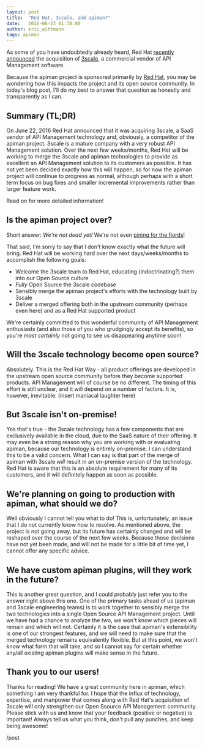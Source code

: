 ```yaml
---
layout: post
title:  "Red Hat, 3scale, and apiman?"
date:   2016-06-23 01:30:00
author: eric_wittmann
tags: apiman
---
```


As some of you have undoubtedly already heard, Red Hat
[recently announced](https://www.redhat.com/en/about/press-releases/red-hat-acquire-api-management-leader-3scale)
the acquisition of [3scale](https://www.3scale.net/), a commercial vendor of API Management software.

Because the apiman project is sponsored primarily by [Red Hat](https://www.redhat.com/), you
may be wondering how this impacts the project and its open source community.  In today's blog post,
I'll do my best to answer that question as honestly and transparently as I can.

<!--more-->

## Summary (TL;DR)
On June 22, 2016 Red Hat announced that it was acquiring 3scale, a SaaS vendor of API Management technology
and, obviously, a competitor of the apiman project.  3scale is a mature company with a very robust API Management
solution.  Over the next few weeks/months, Red Hat will be working to merge the 3scale and apiman technologies
to provide as excellent an API Management solution to its customers as possible.  It has not yet been decided
exactly how this will happen, so for now the apiman project will continue to progress as normal, although perhaps 
with a short term focus on bug fixes and smaller incremental improvements rather than larger feature work.

Read on for more detailed information!

## Is the apiman project over?
Short answer:  *We're not dead yet!*  We're not even [pining for the fjords](https://www.urbandictionary.com/define.php?term=pining%20for%20the%20fjords)!

That said, I'm sorry to say that I don't know exactly what the future will bring.  Red Hat will be working
hard over the next days/weeks/months to accomplish the following goals:

* Welcome the 3scale team to Red Hat, educating (indoctrinating?) them into our Open Source culture
* *Fully* Open Source the 3scale codebase
* Sensibly merge the apiman project's efforts with the technology built by 3scale
* Deliver a merged offering both in the upstream community (perhaps even here) and as a Red Hat supported product

We're certainly committed to this wonderful community of API Management enthusiasts (and also those of you who
grudgingly accept its benefits), so you're *most certainly* not going to see us disappearing anytime soon!

## Will the 3scale technology become open source?
Absolutely.  This is the Red Hat Way - all product offerings are developed in the upstream open source 
community before they become supported products.  API Management will of course be no different.  The timing
of this effort is still unclear, and it will depend on a number of factors.  It is, however, inevitable.  (insert
maniacal laughter here)

## But 3scale isn't on-premise!
Yes that's true - the 3scale technology has a few components that are exclusively available in the cloud, 
due to the SaaS nature of their offering.  It may even be a strong reason why you are working with or evaluating
apiman, because our technology is entirely on-premise.  I can understand this to be a valid concern.  What I
can say is that part of the merge of apiman with 3scale *will* result in an on-premise version of the 
technology.  Red Hat is aware that this is an absolute requirement for many of its customers, and it will
definitely happen as soon as possible.

## We're planning on going to production with apiman, what should we do?
Well obviously I cannot tell you what to do!  This is, unfortunately, an issue that I do not currently know
how to resolve.  As mentioned above, the project is not going away, but its future has certainly changed and
will be reshaped over the course of the next few weeks.  Because those decisions have not yet been made,
and will not be made for a little bit of time yet, I cannot offer any specific advice.

## We have custom apiman plugins, will they work in the future?
This is another great question, and I could probably just refer you to the answer right above this one.
One of the primary tasks ahead of us (apiman and 3scale engineering teams) is to work together to sensibly
merge the two technologies into a single Open Source API Management project.  Until we have had a chance to
analyze the two, we won't know which pieces will remain and which will not.  Certainly it is the case that
apiman's extensibility is one of our strongest features, and we will need to make sure that the merged 
technology remains equivalently flexible.  But at this point, we won't know what form that will take, and 
so I cannot say for certain whether any/all existing apiman plugins will make sense in the future.

## Thank you to our users!
Thanks for reading!  We have a great community here in apiman, which something I am very thankful for.  I
hope that the influx of technology, expertise, and manpower that comes along with Red Hat's acquisition
of 3scale will only strengthen our Open Ssource API Management community.  Please stick with us and know
that your feedback (positive or negative) is important!  Always tell us what you think, don't pull any
punches, and keep being awesome!

/post
